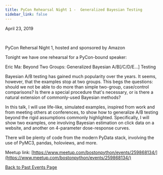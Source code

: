 ```yaml
---
title: PyCon Rehearsal Night 1 -  Generalized Bayesian Testing
sidebar_link: false
---
```


April 23, 2019


   

PyCon Rehersal Night 1, hosted and sponsored by Amazon

Tonight we have one rehearsal for a PyCon-bound speaker:

Eric Ma: Beyond Two Groups: Generalized Bayesian A/B[/C/D/E...] Testing

Bayesian A/B testing has gained much popularity over the years. It seems, however, that the examples stop at two groups. This begs the questions: should we not be able to do more than simple two-group, case/control comparisons? Is there a special procedure that's necessary, or is there a natural extension of commonly-used Bayesian methods?

In this talk, I will use life-like, simulated examples, inspired from work and from meeting others at conferences, to show how to generalize A/B testing beyond the rigid assumptions commonly highlighted. Specifically, I will show two examples, one involving Bayesian estimation on click data on a website, and another on 4-parameter dose-response curves.

There will be plenty of code from the modern PyData stack, involving the use of PyMC3, pandas, holoviews, and more.


Meetup link: [https://www.meetup.com/bostonpython/events/259868134/](https://www.meetup.com/bostonpython/events/259868134/)

[Back to Past Events Page](index.md)